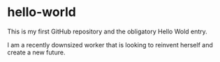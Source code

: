 # hello-world
This is my first GitHub repository and the obligatory Hello Wold entry.

I am a recently downsized worker that is looking to reinvent herself and create a new future.
